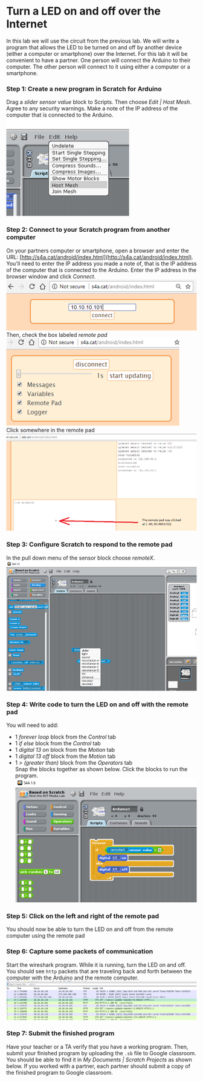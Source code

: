 # Turn a LED on and off over the Internet
In this lab we will use the circuit from the previous lab. We will write a program that allows the LED to be turned on and off by another device (either a computer or smartphone) over the Internet. For this lab it will be convenient to have a partner. One person will connect the Arduino to their computer. The other person will connect to it using either a computer or a smartphone.
### Step 1: Create a new program in Scratch for Arduino
Drag a *slider sensor value* block to Scripts. Then choose *Edit | Host Mesh*. Agree to any security warnings. Make a note of the IP address of the computer that is connected to the Arduino.   
![](IOT1.png)    
### Step 2: Connect to your Scratch program from another computer
On your partners computer or smartphone, open a browser and enter the URL: [http://s4a.cat/android/index.html](http://s4a.cat/android/index.html). You'll need to enter the IP address you made a note of, that is the IP address of the computer that is connected to the Arduino. Enter the IP address in the browser window and click *Connect*.   
![](IOT1half.png)   
Then, check the box labeled *remote pad*   
![](IOT2.png)   
Click somewhere in the remote pad   
![](IOT3.png)   
### Step 3: Configure Scratch to respond to the remote pad
In the pull down menu of the sensor block choose *remoteX*.   
![](IOT4.png)   
  

### Step 4: Write code to turn the LED on and off with the remote pad
You will need to add:
- 1 *forever loop* block from the *Control* tab
- 1 *if else* block from the *Control* tab
- 1 *digital 13 on* block from the *Motion* tab
- 1 *digital 13 off* block from the *Motion* tab
- 1 *> (greater than)* block from the *Operators* tab   
Snap the blocks together as shown below. Click the blocks to run the program.
![](IOT7.png)   

### Step 5: Click on the left and right of the remote pad
You should now be able to turn the LED on and off from the remote computer using the remote pad 

### Step 6: Capture some packets of communication
Start the wireshark program. While it is running, turn the LED on and off. You should see `http` packets that are traveling back and forth between the computer with the Arduino and the remote computer.   
![](IOT8.png)

### Step 7: Submit the finished program
Have your teacher or a TA verify that you have a working program. Then, submit your finished program by uploading the `.sb` file to Google classroom. You should be able to find it in *My Documents | Scratch Projects* as shown below. If you worked with a partner, each partner should submit a copy of the finished program to Google classroom. 
